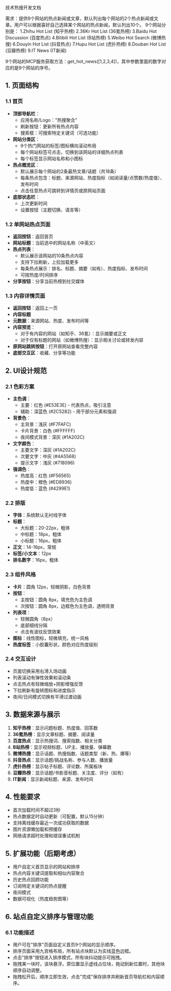 技术热搜开发文档

需求：提供9个网站的热点新闻或文章，默认列出每个网站的2个热点新闻或文章。用户可以根据喜好自己选择某个网站的热点新闻，默认列出10个。
9个网站分别是：
1.Zhihu Hot List (知乎热榜) 
2.36Kr Hot List (36氪热榜)
3.Baidu Hot Discussion (百度热点)
4.Bilibili Hot List (B站热榜)
5.Weibo Hot Search (微博热搜)
6.Douyin Hot List (抖音热点)
7.Hupu Hot List (虎扑热榜)
8.Douban Hot List (豆瓣热榜)
9.IT News (IT新闻)

9个网站的MCP服务获取方法：get_hot_news([1,2,3,4])，其中参数里面的数字对应的是9个网站的序号。

## 1. 页面结构

### 1.1 首页
- **顶部导航栏**：
  - 应用名称/Logo："热搜聚合"
  - 刷新按钮：更新所有热点内容
  - 搜索框：可搜索特定关键词（可选功能）
- **网站分类区**：
  - 9个热门网站的标签/图标横向滚动布局
  - 每个网站标签可点击，切换到该网站的详细热点列表
  - 每个标签显示网站名称和小图标
- **热点概览区**：
  - 默认展示每个网站的2条最热文章/话题（共18条）
  - 每条热点包含：标题、来源网站、热度指标（如阅读量/点赞数/热度值）、发布时间
  - 点击任意热点可跳转到详情页或原网站页面
- **底部状态栏**：
  - 上次更新时间
  - 设置按钮（主题切换、语言等）

### 1.2 单网站热点页面
- **返回按钮**：返回首页
- **网站标题**：当前选中的网站名称（中英文）
- **热点列表**：
  - 默认展示该网站的10条热点内容
  - 支持下拉刷新，上拉加载更多
  - 每条热点展示：排名、标题、摘要（如有）、热度指标、发布时间
  - 可按热度/时间排序
- **分享按钮**：分享当前热榜到社交媒体

### 1.3 内容详情页面
- **返回按钮**：返回上一页
- **内容标题**
- **元数据**：来源网站、热度、发布时间等
- **内容预览**：
  - 对于有内容的网站（如知乎、36氪）：显示摘要或正文
  - 对于仅有标题的网站（如微博热搜）：显示相关讨论或转发内容
- **原网站跳转按钮**：打开原网站查看完整内容
- **底部交互区**：收藏、分享等功能

## 2. UI设计规范

### 2.1 色彩方案
- **主色调**：
  - 主要：红色 (#E53E3E) - 代表热点，吸引注意
  - 辅助：深蓝色 (#2C5282) - 用于部分元素和强调
- **背景色**：
  - 主背景：浅灰 (#F7FAFC)
  - 卡片背景：白色 (#FFFFFF)
  - 夜间模式背景：深灰 (#1A202C)
- **文字颜色**：
  - 主要文字：深灰 (#1A202C)
  - 次要文字：中灰 (#4A5568)
  - 提示文字：浅灰 (#718096)
- **强调色**：
  - 热度高：红色 (#F56565)
  - 热度中：橙色 (#ED8936)
  - 热度低：蓝色 (#4299E1)

### 2.2 排版
- **字体**：系统默认无衬线字体
- **标题**：
  - 大标题：20-22px，粗体
  - 中标题：18px，粗体
  - 小标题：16px，粗体
- **正文**：14-16px，常规
- **标签/小文本**：12px
- **排名数字**：16px，粗体

### 2.3 组件风格
- **卡片**：圆角 12px，轻微阴影，白色背景
- **按钮**：
  - 主按钮：圆角 8px，填充色为主色调
  - 次按钮：圆角 8px，边框色为主色调，透明背景
- **列表项**：
  - 轻微圆角（8px）
  - 底部细线分隔
  - 点击有波纹反馈效果
- **图标**：线性图标，轻微填充，统一风格
- **热度标签**：小胶囊形状，颜色对应热度级别

### 2.4 交互设计
- 页面切换采用右滑入场动画
- 列表滚动有弹性效果和滚动条
- 点击热点有轻微缩放+阴影增强反馈
- 下拉刷新有旋转图标和进度指示
- 夜间/日间模式切换有平滑过渡动画

## 3. 数据来源与展示
1. **知乎热榜**：显示问题标题、热度值、回答数
2. **36氪热榜**：显示文章标题、摘要、阅读量
3. **百度热点**：显示热搜词、搜索指数、相关分类
4. **B站热榜**：显示视频标题、UP主、播放量、弹幕数
5. **微博热搜**：显示话题、热搜指数、话题类型（新、热、爆等）
6. **抖音热点**：显示话题/挑战名称、参与人数、播放量
7. **虎扑热榜**：显示帖子标题、评论数、所属板块
8. **豆瓣热榜**：显示话题/书影音标题、关注度、评分（如有）
9. **IT新闻**：显示新闻标题、来源、发布时间

## 4. 性能要求
- 首次加载时间不超过3秒
- 热点数据定时自动更新（可配置，默认15分钟）
- 支持离线缓存最近一次成功获取的数据
- 图片资源懒加载和预缓存
- 网络请求超时处理和错误重试机制

## 5. 扩展功能（后期考虑）
- 用户自定义首页显示的网站和排序
- 热点内容关键词提取和相似内容聚合
- 历史热点回顾功能
- 订阅特定关键词的热点提醒
- 夜间模式
- 数据可视化（热度趋势图等）

## 6. 站点自定义排序与管理功能

### 6.1 功能描述

- 用户可在"排序"页面自定义首页9个网站的显示顺序。
- 排序页面采用九宫格布局，所有站点块默认为实线蓝色边框。
- 点击"排序"按钮进入排序模式，所有块抖动提示可拖拽。
- 拖拽某一块时，该块悬浮，原位置显示虚线占位块，拖动到新位置时，其他块顺序自动调整。
- 拖拽松开后，顺序立即生效，点击"完成"保存排序并刷新首页导航栏和内容顺序。
